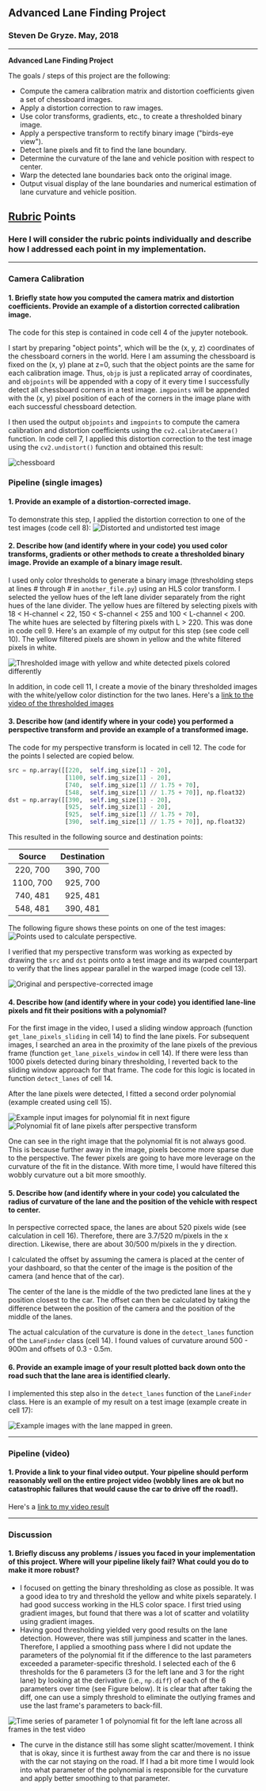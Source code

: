 ## Advanced Lane Finding Project
### Steven De Gryze. May, 2018

---

**Advanced Lane Finding Project**

The goals / steps of this project are the following:

* Compute the camera calibration matrix and distortion coefficients given a set of chessboard images.
* Apply a distortion correction to raw images.
* Use color transforms, gradients, etc., to create a thresholded binary image.
* Apply a perspective transform to rectify binary image ("birds-eye view").
* Detect lane pixels and fit to find the lane boundary.
* Determine the curvature of the lane and vehicle position with respect to center.
* Warp the detected lane boundaries back onto the original image.
* Output visual display of the lane boundaries and numerical estimation of lane curvature and vehicle position.

## [Rubric](https://review.udacity.com/#!/rubrics/571/view) Points

### Here I will consider the rubric points individually and describe how I addressed each point in my implementation.  

---

### Camera Calibration

#### 1. Briefly state how you computed the camera matrix and distortion coefficients. Provide an example of a distortion corrected calibration image.

The code for this step is contained in code cell 4 of the jupyter notebook.  

I start by preparing "object points", which will be the (x, y, z) coordinates of the chessboard corners in the world. Here I am assuming the chessboard is fixed on the (x, y) plane at z=0, such that the object points are the same for each calibration image.  Thus, `objp` is just a replicated array of coordinates, and `objpoints` will be appended with a copy of it every time I successfully detect all chessboard corners in a test image.  `imgpoints` will be appended with the (x, y) pixel position of each of the corners in the image plane with each successful chessboard detection.  

I then used the output `objpoints` and `imgpoints` to compute the camera calibration and distortion coefficients using the `cv2.calibrateCamera()` function.  In code cell 7, I applied this distortion correction to the test image using the `cv2.undistort()` function and obtained this result: 

![chessboard](./report_images/chessboard.png)

### Pipeline (single images)

#### 1. Provide an example of a distortion-corrected image.

To demonstrate this step, I applied the distortion correction to one of the test images (code cell 8):
![Distorted and undistorted test image](./report_images/distorted-image.png)

#### 2. Describe how (and identify where in your code) you used color transforms, gradients or other methods to create a thresholded binary image.  Provide an example of a binary image result.
                  
I used only color thresholds to generate a binary image (thresholding steps at lines # through # in `another_file.py`) using an HLS color transform. I selected the yellow hues of the left lane divider separately from the right hues of the lane divider. The yellow hues are filtered by selecting pixels with 18 < H-channel < 22, 150 < S-channel < 255 and 100 < L-channel < 200. The white hues are selected by filtering pixels with L > 220. This was done in code cell 9. Here's an example of my output for this step (see code cell 10). The yellow filtered pixels are shown in yellow and the white filtered pixels in white.

![Thresholded image with yellow and white detected pixels colored differently](./report_images/thresholded.png)

In addition, in code cell 11, I create a movie of the binary thresholded images with the white/yellow color distinction for the two lanes. Here's a [link to the video of the thresholded images](./binary_video_output.mp4)

#### 3. Describe how (and identify where in your code) you performed a perspective transform and provide an example of a transformed image.

The code for my perspective transform is located in cell 12. The code for the points I selected are copied below.

```python
src = np.array([[220,  self.img_size[1] - 20],
                [1100, self.img_size[1] - 20],
                [740,  self.img_size[1] // 1.75 + 70],
                [548,  self.img_size[1] // 1.75 + 70]], np.float32)
dst = np.array([[390,  self.img_size[1] - 20],
                [925,  self.img_size[1] - 20],
                [925,  self.img_size[1] // 1.75 + 70],
                [390,  self.img_size[1] // 1.75 + 70]], np.float32)
```


                  
This resulted in the following source and destination points:

| Source        | Destination   | 
|:-------------:|:-------------:| 
| 220, 700      | 390, 700        | 
| 1100, 700      | 925, 700      |
| 740, 481     | 925, 481      |
| 548, 481      | 390, 481        |

The following figure shows these points on one of the test images:
![Points used to calculate perspective.](./report_images/perspective_points.png)
 
I verified that my perspective transform was working as expected by drawing the `src` and `dst` points onto a test image and its warped counterpart to verify that the lines appear parallel in the warped image (code cell 13).

![Original and perspective-corrected image](./report_images/warped.png)

#### 4. Describe how (and identify where in your code) you identified lane-line pixels and fit their positions with a polynomial?

For the first image in the video, I used a sliding window approach (function `get_lane_pixels_sliding` in cell 14) to find the lane pixels. For subsequent images, I searched an area in the proximity of the lane pixels of the previous frame (function `get_lane_pixels_window` in cell 14). If there were less than 1000 pixels detected during binary thresholding, I reverted back to the sliding window approach for that frame. The code for this logic is located in function `detect_lanes` of cell 14.

After the lane pixels were detected, I fitted a second order polynomial (example created using cell 15).

![Example input images for polynomial fit in next figure](./report_images/original-poly.png)
![Polynomial fit of lane pixels after perspective transform](./report_images/polynomial-fit.png)

One can see in the right image that the polynomial fit is not always good. This is because further away in the image, pixels become more sparse due to the perspective. The fewer pixels are going to have more leverage on the curvature of the fit in the distance. With more time, I would have filtered this wobbly curvature out a bit more smoothly.

#### 5. Describe how (and identify where in your code) you calculated the radius of curvature of the lane and the position of the vehicle with respect to center.

In perspective corrected space, the lanes are about 520 pixels wide (see calculation in cell 16). Therefore, there are 3.7/520 m/pixels in the x direction. Likewise, there are about 30/500 m/pixels in the y direction.

I calculated the offset by assuming the camera is placed at the center of your dashboard, so that the center of the image is the position of the camera (and hence that of the car).

The center of the lane is the middle of the two predicted lane lines at the y position closest to the car. The offset can then be calculated by taking the difference between the position of the camera and the position of the middle of the lanes.

The actual calculation of the curvature is done in the `detect_lanes` function of the `LaneFinder` class (cell 14). I found values of curvature around 500 - 900m and offsets of 0.3 - 0.5m.

#### 6. Provide an example image of your result plotted back down onto the road such that the lane area is identified clearly.

I implemented this step also in the `detect_lanes` function of the `LaneFinder` class. Here is an example of my result on a test image (example create in cell 17):

![Example images with the lane mapped in green.](./report_images/map_lanes.png)

---

### Pipeline (video)

#### 1. Provide a link to your final video output.  Your pipeline should perform reasonably well on the entire project video (wobbly lines are ok but no catastrophic failures that would cause the car to drive off the road!).

Here's a [link to my video result](./smoothed_project_video_output.mp4)

---

### Discussion

#### 1. Briefly discuss any problems / issues you faced in your implementation of this project.  Where will your pipeline likely fail?  What could you do to make it more robust?

* I focused on getting the binary thresholding as close as possible. It was a good idea to try and threshold the yellow and white pixels separately. I had good success working in the HLS color space. I first tried using gradient images, but found that there was a lot of scatter and volatility using gradient images.
* Having good thresholding yielded very good results on the lane detection. However, there was still jumpiness and scatter in the lanes. Therefore, I applied a smoothing pass where I did not update the parameters of the polynomial fit if the difference to the last parameters exceeded a parameter-specific threshold. I selected each of the 6 thresholds for the 6 parameters (3 for the left lane and 3 for the right lane) by looking at the derivative (i.e., `np.diff`) of each of the 6 parameters over time (see Figure below). It is clear that after taking the diff, one can use a simply threshold to eliminate the outlying frames and use the last frame's parameters to back-fill.

![Time series of parameter 1 of polynomial fit for the left lane across all frames in the test video](./report_images/parameter1.png)

* The curve in the distance still has some slight scatter/movement. I think that is okay, since it is furthest away from the car and there is no issue with the car not staying on the road. If I had a bit more time I would look into what parameter of the polynomial is responsible for the curvature and apply better smoothing to that parameter.
